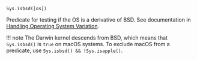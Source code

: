 ```
Sys.isbsd([os])
```

Predicate for testing if the OS is a derivative of BSD. See documentation in [Handling Operating System Variation](@ref).

!!! note
    The Darwin kernel descends from BSD, which means that `Sys.isbsd()` is `true` on macOS systems. To exclude macOS from a predicate, use `Sys.isbsd() && !Sys.isapple()`.

